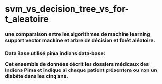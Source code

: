 # svm_vs_decision_tree_vs_for-t_aleatoire

<h3>une comparaison entre les algorithmes de machine learning support vector machine et arbre de décision et forêt aléatoire.<h3>
  
Data Base utilisé pima indians data-base:

Cet ensemble de données décrit les dossiers médicaux des Indiens Pima et indique si chaque patient présentera ou non un diabète dans les cinq ans.
